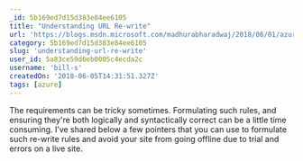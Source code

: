 ```yaml
---
_id: 5b169ed7d15d383e84ee6105
title: "Understanding URL Re-write"
url: 'https://blogs.msdn.microsoft.com/madhurabharadwaj/2018/06/01/azure-app-services-understanding-url-re-write/'
category: 5b169ed7d15d383e84ee6105
slug: 'understanding-url-re-write'
user_id: 5a83ce59d6eb0005c4ecda2c
username: 'bill-s'
createdOn: '2018-06-05T14:31:51.327Z'
tags: [azure]
---
```


The requirements can be tricky sometimes. Formulating such rules, and ensuring they're both logically and syntactically correct can be a little time consuming. I’ve shared below a few pointers that you can use to formulate such re-write rules and avoid your site from going offline due to trial and errors on a live site.

